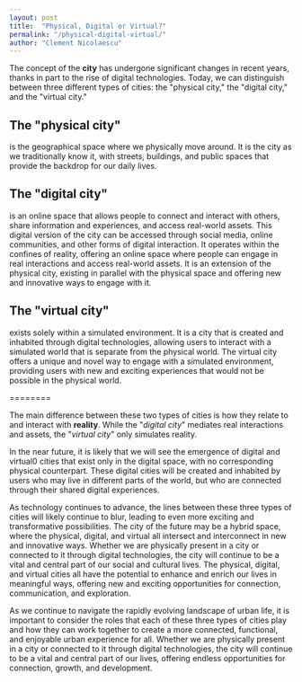 ```yaml
---
layout: post
title:  "Physical, Digital or Virtual?"
permalink: "/physical-digital-virtual/"
author: "Clement Nicolaescu"
---
```




The concept of the **city** has undergone significant changes in recent years, thanks in part to the rise of digital technologies. Today, we can distinguish between three different types of cities: the "physical city," the "digital city," and the "virtual city."

## The "physical city" 

is the geographical space where we physically move around. It is the city as we traditionally know it, with streets, buildings, and public spaces that provide the backdrop for our daily lives.

## The "digital city" 

is an online space that allows people to connect and interact with others, share information and experiences, and access real-world assets. This digital version of the city can be accessed through social media, online communities, and other forms of digital interaction. It operates within the confines of reality, offering an online space where people can engage in real interactions and access real-world assets. It is an extension of the physical city, existing in parallel with the physical space and offering new and innovative ways to engage with it.

## The "virtual city" 

exists solely within a simulated environment. It is a city that is created and inhabited through digital technologies, allowing users to interact with a simulated world that is separate from the physical world. The virtual city offers a unique and novel way to engage with a simulated environment, providing users with new and exciting experiences that would not be possible in the physical world.


========


The main difference between these two types of cities is how they relate to and interact with **reality**. While the "_digital city_" mediates real interactions and assets, the "_virtual city_" only simulates reality.

In the near future, it is likely that we will see the emergence of digital and virtual0 cities that exist only in the digital space, with no corresponding physical counterpart. These digital cities will be created and inhabited by users who may live in different parts of the world, but who are connected through their shared digital experiences.

As technology continues to advance, the lines between these three types of cities will likely continue to blur, leading to even more exciting and transformative possibilities. The city of the future may be a hybrid space, where the physical, digital, and virtual all intersect and interconnect in new and innovative ways. Whether we are physically present in a city or connected to it through digital technologies, the city will continue to be a vital and central part of our social and cultural lives. The physical, digital, and virtual cities all have the potential to enhance and enrich our lives in meaningful ways, offering new and exciting opportunities for connection, communication, and exploration.

As we continue to navigate the rapidly evolving landscape of urban life, it is important to consider the roles that each of these three types of cities play and how they can work together to create a more connected, functional, and enjoyable urban experience for all. Whether we are physically present in a city or connected to it through digital technologies, the city will continue to be a vital and central part of our lives, offering endless opportunities for connection, growth, and development.